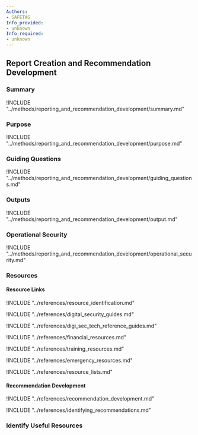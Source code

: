 ```yaml
---
Authors:
- SAFETAG
Info_provided:
- unknown
Info_required:
- unknown
---
```


## Report Creation and Recommendation Development

### Summary

!INCLUDE "../methods/reporting_and_recommendation_development/summary.md"

### Purpose

!INCLUDE "../methods/reporting_and_recommendation_development/purpose.md"

### Guiding Questions

!INCLUDE "../methods/reporting_and_recommendation_development/guiding_questions.md"





### Outputs

!INCLUDE "../methods/reporting_and_recommendation_development/output.md"

### Operational Security

!INCLUDE "../methods/reporting_and_recommendation_development/operational_security.md"

### Resources
<div class="greybox">

#### Resource Links

!INCLUDE "../references/resource_identification.md"

!INCLUDE "../references/digital_security_guides.md"

!INCLUDE "../references/digi_sec_tech_reference_guides.md"

!INCLUDE "../references/financial_resources.md"

!INCLUDE "../references/training_resources.md"

!INCLUDE "../references/emergency_resources.md"

!INCLUDE "../references/resource_lists.md"

#### Recommendation Development

!INCLUDE "../references/recommendation_development.md"

!INCLUDE "../references/identifying_recommendations.md"
### Identify Useful Resources
</div>

<!-- ### Activities -->
